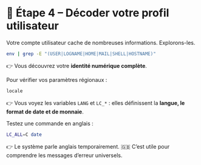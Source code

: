 # 🧩 Étape 4 – Décoder votre profil utilisateur

Votre compte utilisateur cache de nombreuses informations. Explorons-les.

```bash
env | grep -E "(USER|LOGNAME|HOME|MAIL|SHELL|HOSTNAME)"
````

👉 Vous découvrez votre **identité numérique complète**.

Pour vérifier vos paramètres régionaux :

```bash
locale
```

👉 Vous voyez les variables `LANG` et `LC_*` : elles définissent la **langue, le format de date et de monnaie**.

Testez une commande en anglais :

```bash
LC_ALL=C date
```

👉 Le système parle anglais temporairement. 🇬🇧
C’est utile pour comprendre les messages d’erreur universels.